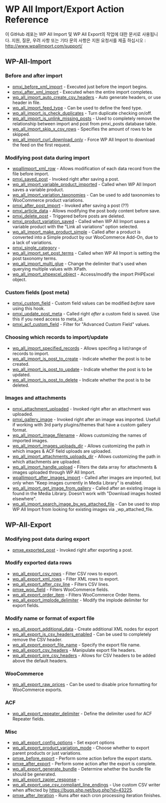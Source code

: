 # WP All Import/Export Action Reference

이 GitHub 레포는 WP All Import 및 WP All Export의 작업에 대한 문서로 사용됩니다. 지원, 질문, 우려 사항 또는 기타 문의 사항은 지원 요청서를 제출 하십시오 : http://www.wpallimport.com/support/

## WP-All-Import

### Before and after import
* [pmxi_before_xml_import](all-import/pmxi_before_xml_import.php) - Executed just before the import begins.
* [pmxi_after_xml_import](all-import/pmxi_after_xml_import.php) - Executed when the entire import completes.
* [wp_all_import_auto_create_csv_headers](all-import/wp_all_import_auto_create_csv_headers.php) - Auto generate headers, or use header in file.
* [wp_all_import_feed_type](all-import/wp_all_import_feed_type.php) - Can be used to define the feed type.
* [wp_all_import_is_check_duplicates](all-import/wp_all_import_is_check_duplicates.php) - Turn duplicate checking on/off.
* [wp_all_import_is_unlink_missing_posts](all-import/wp_all_import_is_unlink_missing_posts.php) - Used to completely remove the relationship between import and post from pmxi_posts database table.
* [wp_all_import_skip_x_csv_rows](all-import/wp_all_import_skip_x_csv_rows.php) - Specifies the amount of rows to be skipped.
* [wp_all_import_curl_download_only](all-import/wp_all_import_curl_download_only.php) - Force WP All Import to download the feed on the first request.

### Modifying post data during import
* [wpallimport_xml_row](all-import/wpallimport_xml_row.php) - Allows modification of each data record from the file before import.
* [pmxi_saved_post](all-import/pmxi_saved_post.php) - Invoked right after saving a post.
* [wp_all_import_variable_product_imported](all-import/wp_all_import_variable_product_imported.php) - Called when WP All Import saves a variable product.
* [wp_all_import_variation_taxonomies](all-import/wp_all_import_variation_taxonomies.php) - Can be used to add taxonomies to WooCommerce product variations.
* [pmxi_after_post_import](all-import/pmxi_after_post_import.php) - Invoked after saving a post (??)
* [pmxi_article_data](all-import/pmxi_article_data.php) - Allows modifying the post body content before save.
* [pmxi_delete_post](all-import/pmxi_delete_post.php) - Triggered before posts are deleted.
* [pmxi_product_variation_saved](all-import/pmxi_product_variation_saved.php) - Called when WP All Import saves a variable product with the "Link all variations" option selected.
* [wp_all_import_make_product_simple](all-import/wp_all_import_make_product_simple.php) - Called after a product is converted into a Simple product by our WooCommerce Add-On, due to a lack of variations.
* [pmxi_single_category](all-import/pmxi_single_category.php) -
* [wp_all_import_set_post_terms](all-import/wp_all_import_set_post_terms.php) - Called when WP All Import is setting the post taxonomy terms.
* [wp_all_import_multi_glue](all-import/wp_all_import_multi_glue.php) - Change the delimiter that's used when querying multiple values with XPath.
* [wp_all_import_phpexcel_object](all-import/wp_all_import_phpexcel_object) - Access/modify the import PHPExcel object.

### Custom fields (post meta)
* [pmxi_custom_field](all-import/pmxi_custom_field.php) - Custom field values can be modified *before* save using this hook.
* [pmxi_update_post_meta](all-import/pmxi_update_post_meta.php) - Called right *after* a custom field is saved. Use this if you need access to meta_id.
* [pmxi_acf_custom_field](all-import/pmxi_acf_custom_field.php) - Filter for "Advanced Custom Field" values.

### Choosing which records to import/update
* [wp_all_import_specified_records](all-import/wp_all_import_specified_records.php) - Allows specifing a list/range of records to import.
* [wp_all_import_is_post_to_create](all-import/wp_all_import_is_post_to_create.php) - Indicate whether the post is to be created.
* [wp_all_import_is_post_to_update](all-import/wp_all_import_is_post_to_update.php) - Indicate whether the post is to be updated.
* [wp_all_import_is_post_to_delete](all-import/wp_all_import_is_post_to_delete.php) - Indicate whether the post is to be deleted.

### Images and attachments
* [pmxi_attachment_uploaded](all-import/pmxi_attachment_uploaded.php) - Invoked right after an attachment was uploaded.
* [pmxi_gallery_image](all-import/pmxi_gallery_image.php) - Invoked right after an image was imported. Usefull if working with 3rd party plugins/themes that have a custom gallery format.
* [wp_all_import_image_filename](all-import/wp_all_import_image_filename.php) - Allows customizing the names of imported images.
* [wp_all_import_images_uploads_dir](all-import/wp_all_import_images_uploads_dir.php) - Allows customizing the path in which images & ACF field uploads are uploaded.
* [wp_all_import_attachments_uploads_dir](all-import/wp_all_import_attachments_uploads_dir.php) - Allows customizing the path in which attachments are uploaded.
* [wp_all_import_handle_upload](all-import/wp_all_import_handle_upload.php) - Filters the data array for attachments & images uploaded through WP All Import.
* [wpallimport_after_images_import](all-import/wpallimport_after_images_import.php) - Called after images are imported, but only when "Keep images currently in Media Library" is enabled.
* [wp_all_import_get_image_from_gallery](all-import/wp_all_import_get_image_from_gallery.php) - Called after an existing image is found in the Media Library. Doesn't work with "Download images hosted elsewhere".
* [wp_all_import_search_image_by_wp_attached_file](all-import/wp_all_import_search_image_by_wp_attached_file.php) - Can be used to stop WP All Import from looking for existing images via _wp_attached_file.


## WP-All-Export

### Modifying post data during export
* [pmxe_exported_post](all-export/pmxe_exported_post.php) - Invoked right after exporting a post.

### Modify exported data rows
* [wp_all_export_csv_rows](all-export/wp_all_export_csv_rows.php) - Filter CSV rows to export.
* [wp_all_export_xml_rows](all-export/wp_all_export_xml_rows.php) - Filter XML rows to export.
* [wp_all_export_after_csv_line](all-export/wp_all_export_after_csv_line.php) - Filters CSV lines.
* [pmxe_woo_field](all-export/pmxe_woo_field.php) - Filters WooCommerce fields.
* [wp_all_export_order_item](all-export/wp_all_export_order_item.php) - Filters WooCommerce Order Items.
* [wp_all_export_implode_delimiter](all-export/wp_all_export_implode_delimiter.php) - Modify the implode delimiter for export fields.

### Modify name or format of export file
* [wp_all_export_additional_data](all-export/wp_all_export_additional_data.php) - Create additional XML nodes for export
* [wp_all_export_is_csv_headers_enabled](all-export/wp_all_export_is_csv_headers_enabled.php) - Can be used to completely remove the CSV header.
* [wp_all_export_export_file_name](all-export/wp_all_export_export_file_name.php) - Specify the export file name.
* [wp_all_export_csv_headers](all-export/wp_all_export_csv_headers.php) - Manipulate export file headers.
* [wp_all_export_pre_csv_headers](all-export/wp_all_export_pre_csv_headers.php) - Allows for CSV headers to be added above the default headers.

### WooCommerce
* [wp_all_export_raw_prices](all-export/wp_all_export_raw_prices.php) - Can be used to disable price formatting for WooCommerce exports.

### ACF
* [wp_all_export_repeater_delimiter](all-export/wp_all_export_repeater_delimiter.php) - Define the delimiter used for ACF Repeater fields.

### Misc
* [wp_all_export_config_options](all-export/wp_all_export_config_options.php) - Set export options
* [wp_all_export_product_variation_mode](all-export/wp_all_export_product_variation_mode.php) - Choose whether to export parent products or just variations.
* [pmxe_before_export](all-export/pmxe_before_export.php) - Perform some action before the export starts.
* [pmxe_after_export](all-export/pmxe_after_export.php) - Perform some action after the export is complete.
* [wp_all_export_generate_bundle](all-export/wp_all_export_generate_bundle.php) - Determine whether the bundle file should be generated.
* [wp_all_export_zapier_response](all-export/wp_all_export_zapier_response.php) -
* [wp_all_export_use_csv_compliant_line_endings](all-export/wp_all_export_use_csv_compliant_line_endings.php) - Use custom CSV writer when affected by https://bugs.php.net/bug.php?id=43225.
* [pmxe_after_iteration](all-export/pmxe_after_iteration.php) - Runs after each cron processing iteration finishes.
